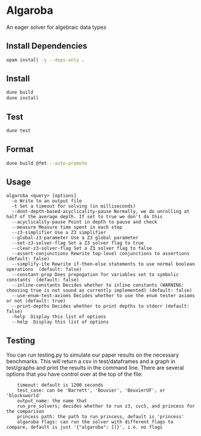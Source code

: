 # Algaroba
An eager solver for algebraic data types

## Install Dependencies
```sh
opam install -y --deps-only .
```

## Install
```sh
dune build
dune install
```

## Test
```sh
dune test
```

## Format
```sh
dune build @fmt --auto-promote
```

## Usage
```
algaroba <query> [options]
  -o Write to an output file
  -t Set a timeout for solving (in milliseconds)
  --dont-depth-based-acyclicality-pause Normally, we do unrolling at half of the average depth. If set to true we don't do this
  --acyclicality-pause Point in depth to pause and check
  --measure Measure time spent in each step
  --z3-simplifier Use a Z3 simplifier
  --global-z3-parameter Use a Z3 global parameter
  --set-z3-solver-flag Set a Z3 solver flag to true
  --clear-z3-solver-flag Set a Z3 solver flag to false
  --assert-conjunctions Rewrite top-level conjunctions to assertions (default: false)
  --simplify-ite Rewrite if-then-else statements to use normal boolean operations  (default: false)
  --constant-prop Does propogation for variables set to symbolic constants  (default: false)
  --inline-constants Decides whether to inline constants (WARNING: choosing true is not sound as currently implemented) (default: false)
  --use-enum-test-axioms Decides whether to use the enum tester axioms or not (default: true)
  --print-depths Decides whether to print depths to stderr (default: false)
  -help  Display this list of options
  --help  Display this list of options
```

## Testing

You can run testing.py to simulate our paper results on the necessary benchmarks. This will return a csv in test/dataframes and a graph in test/graphs and print the results in the command line. There are several options that you have control over at the top of the file:

```
    timeout: default is 1200 seconds
    test_case: can be 'Barrett', 'Bouvier', 'BouvierUF', or 'blocksworld'
    output_name: the name that 
    run_pre_solvers; decides whether to run z3, cvc5, and princess for the comparison
    princess path: the path to run princess, default is 'princess'
    algaroba flags: can run the solver with different flags to compare, default is just '{"algaroba": []}', i.e. no flags
```
